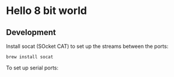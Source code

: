 # Hello 8 bit world

## Development

Install socat (SOcket CAT) to set up the streams between the ports:

```
brew install socat
```

To set up serial ports:


